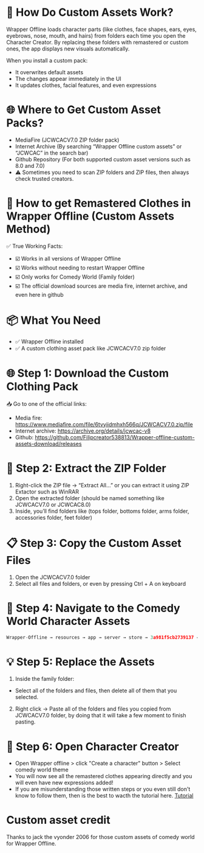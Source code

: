 # 🔧 How Do Custom Assets Work?
Wrapper Offline loads character parts (like clothes, face shapes, ears, eyes, eyebrows, nose, mouth, and hairs) from folders each time you open the Character Creator. By replacing these folders with remastered or custom ones, the app displays new visuals automatically.

When you install a custom pack:
* It overwrites default assets
* The changes appear immediately in the UI
* It updates clothes, facial features, and even expressions
# 🌐 Where to Get Custom Asset Packs?
* MediaFire (JCWCACV7.0 ZIP folder pack)
* Internet Archive (By searching “Wrapper Offline custom assets” or “JCWCAC” in the search bar)
* Github Repository (For both supported custom asset versions such as 8.0 and 7.0)
* ⚠️ Sometimes you need to scan ZIP folders and ZIP files, then always check trusted creators.
# 🧥 How to get Remastered Clothes in Wrapper Offline (Custom Assets Method)
✅ True Working Facts:
* ☑️ Works in all versions of Wrapper Offline
* ☑️ Works without needing to restart Wrapper Offline
* ☑️ Only works for Comedy World (Family folder)
* ☑️ The official download sources are media fire, internet archive, and even here in github
# 📦 What You Need
* ✅ Wrapper Offline installed
* ✅ A custom clothing asset pack like JCWCACV7.0 zip folder
# 🌐 Step 1: Download the Custom Clothing Pack
📥 Go to one of the official links:
 * Media fire: https://www.mediafire.com/file/6tvyiidmhxh566q/JCWCACV7.0.zip/file
 * Internet archive: https://archive.org/details/jcwcac-v8
 * Github: https://github.com/Filipcreator538813/Wrapper-offline-custom-assets-download/releases
# 📁 Step 2: Extract the ZIP Folder
1. Right-click the ZIP file → “Extract All…” or you can extract it using ZIP Extactor such as WinRAR
2. Open the extracted folder (should be named something like JCWCACV7.0 or JCWCAC8.0)
3. Inside, you’ll find folders like (tops folder, bottoms folder, arms folder, accessories folder, feet folder)
# 📋 Step 3: Copy the Custom Asset Files
1. Open the JCWCACV7.0 folder
2. Select all files and folders, or even by pressing Ctrl + A on keyboard
# 🔧 Step 4: Navigate to the Comedy World Character Assets
```python
Wrapper-Offline → resources → app → server → store → 3a981f5cb2739137 → CC Store → family
```
# 💡 Step 5: Replace the Assets
1. Inside the family folder:
* Select all of the folders and files, then delete all of them that you selected.
2. Right click → Paste all of the folders and files you copied from JCWCACV7.0 folder, by doing that it will take a few moment to finish pasting.
# 🚀 Step 6: Open Character Creator
* Open Wrapper offline > click "Create a character" button > Select comedy world theme
* You will now see all the remastered clothes appearing directly and you will even have new expressions added!
* If you are misunderstanding those written steps or you even still don't know to follow them, then is the best to wacth the tutorial here. [Tutorial](https://drive.google.com/file/d/1oZlOW2qbAR6abNBa9tEYBS5UWKtip_Tu/view?usp=sharing)
# Custom asset credit
Thanks to jack the vyonder 2006 for those custom assets of comedy world for Wrapper Offline.
